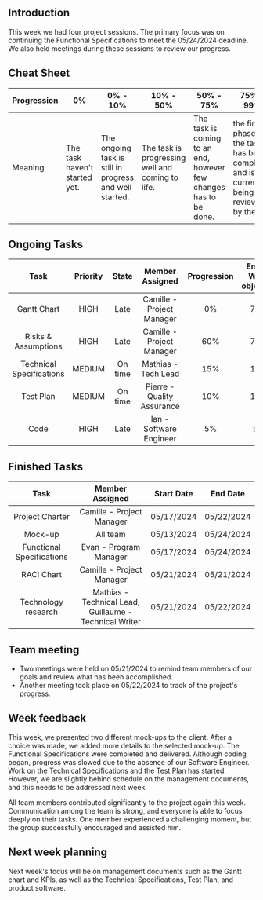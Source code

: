 ## Introduction
This week we had four project sessions. The primary focus was on continuing the Functional Specifications to meet the 05/24/2024 deadline. We also held meetings during these sessions to review our progress.

## Cheat Sheet

| Progression | 0%                          | 0% - 10%                                                                      | 10% - 50% | 50% - 75% | 75% - 99% | 100% |
| ----------- | --------------------------- | --------------------------------------------------------------------------------------------------------------------------------------------- | --------------------------------------------------- | ------------------------------- | ------------------------------- | ------------------------------ |
| Meaning     | The task haven't started yet. | The ongoing task is still in progress and well started. | The task is progressing well and coming to life. | The task is coming to an end, however few changes has to be done. | the final phase of the task has been completed and is currently being reviewed by the QA.  | The task is entirely completed and integrated in the repository. |

## Ongoing Tasks

|           Task          |      Priority        | State   | Member Assigned                   | Progression | End Of Week objective  | Start Date |
| :----------------------:| :------------------: |:-------:|:--------------------------------: | :---------: | :--------------------: | :--------: |
| Gantt Chart             | HIGH                 | Late    | Camille - Project Manager         | 0%          | 75%                    |     /      |  
| Risks & Assumptions     | HIGH                 | Late    | Camille - Project Manager         | 60%         | 75%                    | 05/22/2024 |
| Technical Specifications| MEDIUM               | On time | Mathias - Tech Lead               | 15%         | 10%                    | 05/21/2024 |
| Test Plan               | MEDIUM               | On time | Pierre - Quality Assurance        | 10%         | 10%                    | 05/22/2024 |
| Code                    | HIGH                 | Late    | Ian - Software Engineer           | 5%          | 5%                     | 05/22/2024 |


## Finished Tasks

|          Task              | Member Assigned                  | Start Date |  End Date  |
| :---------------------:    | :------------------------------: | :--------: | :--------: |
| Project Charter | Camille - Project Manager | 05/17/2024 | 05/22/2024 |
| Mock-up | All team | 05/13/2024 | 05/24/2024 |
| Functional Specifications | Evan - Program Manager | 05/17/2024 | 05/24/2024 |
| RACI Chart | Camille - Project Manager | 05/21/2024 |05/21/2024 |
| Technology research | Mathias - Technical Lead, Guillaume - Technical Writer | 05/21/2024 | 05/22/2024 |

## Team meeting

- Two meetings were held on 05/21/2024 to remind team members of our goals and review what has been accomplished.
- Another meeting took place on 05/22/2024 to track of the project's progress.

## Week feedback

This week, we presented two different mock-ups to the client. After a choice was made, we added more details to the selected mock-up. The Functional Specifications were completed and delivered. Although coding began, progress was slowed due to the absence of our Software Engineer. Work on the Technical Specifications and the Test Plan has started. However, we are slightly behind schedule on the management documents, and this needs to be addressed next week.

All team members contributed significantly to the project again this week. Communication among the team is strong, and everyone is able to focus deeply on their tasks. One member experienced a challenging moment, but the group successfully encouraged and assisted him.

## Next week planning

Next week's focus will be on management documents such as the Gantt chart and KPIs, as well as the Technical Specifications, Test Plan, and product software.